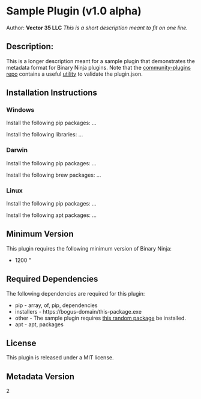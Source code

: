 # Sample Plugin (v1.0 alpha)
Author: **Vector 35 LLC**
_This is a short description meant to fit on one line._
## Description:
This is a longer description meant for a sample plugin that demonstrates the metadata format for Binary Ninja plugins. Note that the [community-plugins repo]() contains a useful [utility](https://github.com/Vector35/community-plugins/blob/master/generate_plugininfo.py) to validate the plugin.json.


## Installation Instructions

### Windows

Install the following pip packages: ...

Install the following libraries: ...

### Darwin

Install the following pip packages: ...

Install the following brew packages: ...

### Linux

Install the following pip packages: ...

Install the following apt packages: ...
## Minimum Version

This plugin requires the following minimum version of Binary Ninja:

 * 1200
"


## Required Dependencies

The following dependencies are required for this plugin:

 * pip - array, of, pip, dependencies
 * installers - https://bogus-domain/this-package.exe
 * other - The sample plugin requires [this random package](https://bogus-domain/this-package/) be installed.
 * apt - apt, packages


## License

This plugin is released under a MIT license.
## Metadata Version

2
